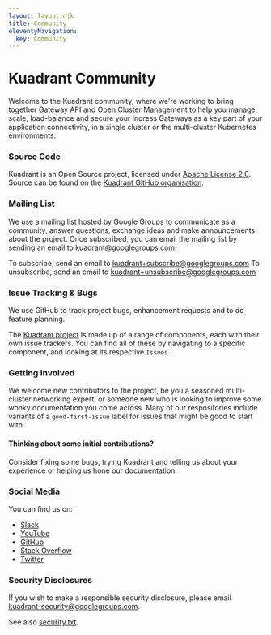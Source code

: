 ```yaml
---
layout: layout.njk
title: Community
eleventyNavigation:
  key: Community
---
```

# Kuadrant Community

Welcome to the Kuadrant community, where we're working to bring together Gateway API and Open Cluster Management to help you manage, scale, load-balance and secure your Ingress Gateways as a key part of your application connectivity, in a single cluster or the multi-cluster Kubernetes environments.

### Source Code

Kuadrant is an Open Source project, licensed under [Apache License 2.0](https://www.apache.org/licenses/LICENSE-2.0). Source can be found on the [Kuadrant GitHub organisation](https://github.com/Kuadrant).

### Mailing List
We use a mailing list hosted by Google Groups to communicate as a community, answer questions, exchange ideas and make announcements about the project. Once subscribed, you can email the mailing list by sending an email to kuadrant@googlegroups.com.

To subscribe, send an email to kuadrant+subscribe@googlegroups.com
To unsubscribe, send an email to kuadrant+unsubscribe@googlegroups.com

### Issue Tracking & Bugs

We use GitHub to track project bugs, enhancement requests and to do feature planning.

The [Kuadrant project](https://github.com/Kuadrant/) is made up of a range of components, each with their own issue trackers. You can find all of these by navigating to a specific component, and looking at its respective `Issues`.

### Getting Involved

We welcome new contributors to the project, be you a seasoned multi-cluster networking expert, or someone new who is looking to improve some wonky documentation you come across. Many of our respositories include variants of a `good-first-issue` label for issues that might be good to start with. 

#### Thinking about some initial contributions? 

Consider fixing some bugs, trying Kuadrant and telling us about your experience or helping us hone our documentation.

### Social Media

You can find us on:

* [Slack](https://join.slack.com/t/kuadrant/shared_invite/zt-16ggrm41h-z1HLYGkRxJ6l_oZVU~eQzQ)
* [YouTube](https://www.youtube.com/channel/UCCZ0ByQA06jn9aB7YFL1Z6w)
* [GitHub](https://github.com/Kuadrant/)
* [Stack Overflow](https://stackoverflow.com/questions/tagged/kuadrant+authorino+limitador)
* [Twitter](https://twitter.com/kuadrantio)

### Security Disclosures
If you wish to make a responsible security disclosure, please email kuadrant-security@googlegroups.com.

See also [security.txt](/.well-known/security.txt).